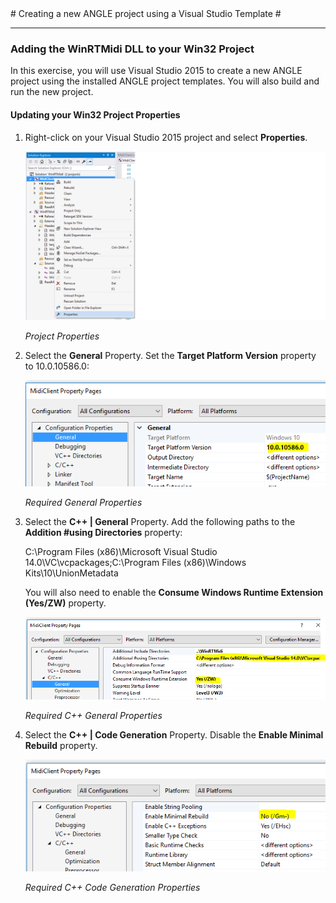 ﻿<a name="HOLTop" />
# Creating a new ANGLE project using a Visual Studio Template #

---

### Adding the WinRTMidi DLL to your Win32 Project ###

In this exercise, you will use Visual Studio 2015 to create a new ANGLE project using the installed ANGLE project templates. You will also build and run the new project.

#### Updating your Win32 Project Properties ###

1. Right-click on your Visual Studio 2015 project and select **Properties**.

	![Project Properties](Images/properties.png?raw=true "Project Properties")

	_Project Properties_

1. Select the **General** Property. Set the **Target Platform Version** property to 10.0.10586.0:

	![Required General Properties](Images/version.png?raw=true "Required General Properties")

	_Required General Properties_

	
1. Select the **C++ | General** Property. Add the following paths to the **Addition #using Directories** property:

	C:\Program Files (x86)\Microsoft Visual Studio 14.0\VC\vcpackages;C:\Program Files (x86)\Windows Kits\10\UnionMetadata

	You will also need to enable the **Consume Windows Runtime Extension (Yes/ZW)** property.

	![Required C++ General Properties](Images/using.png?raw=true "Required C++ General Properties")

	_Required C++ General Properties_

1. Select the **C++ | Code Generation** Property. Disable the **Enable Minimal Rebuild** property.

	![Required C++ Code Generation Properties](Images/gm.png?raw=true "Required C++ Code Generation Properties")

	_Required C++ Code Generation Properties_
	
